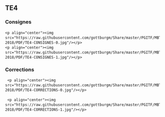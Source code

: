 ## TE4

### Consignes

    <p align="center"><img src="https://raw.githubusercontent.com/gottburgm/Share/master/PGITF/MBT/Tests/2017-2018/PDF/TE4-CONSIGNES-0.jpg"/></p>
    <p align="center"><img src="https://raw.githubusercontent.com/gottburgm/Share/master/PGITF/MBT/Tests/2017-2018/PDF/TE4-CONSIGNES-1.jpg"/></p> 

### Corrections

     <p align="center"><img src="https://raw.githubusercontent.com/gottburgm/Share/master/PGITF/MBT/Tests/2017-2018/PDF/TE4-CORRECTIONS-0.jpg"/></p>

     <p align="center"><img src="https://raw.githubusercontent.com/gottburgm/Share/master/PGITF/MBT/Tests/2017-2018/PDF/TE4-CORRECTIONS-1.jpg"/></p>